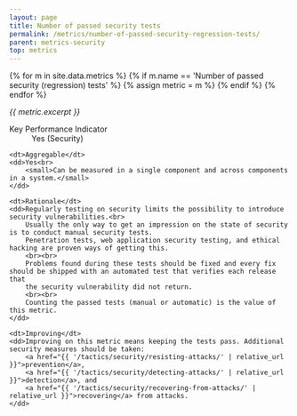 ```yaml
---
layout: page
title: Number of passed security tests
permalink: /metrics/number-of-passed-security-regression-tests/
parent: metrics-security
top: metrics
---
```


{% for m in site.data.metrics %}
    {% if m.name == 'Number of passed security (regression) tests' %}
        {% assign metric = m %}
    {% endif %}
{% endfor %}

_{{ metric.excerpt }}_

<dl>
    <dt>Key Performance Indicator</dt>
    <dd>Yes (Security)</dd>
    
    <dt>Aggregable</dt>
    <dd>Yes<br>
        <small>Can be measured in a single component and across components in a system.</small>
    </dd>
    
    <dt>Rationale</dt>
    <dd>Regularly testing on security limits the possibility to introduce security vulnerabilities.<br>
        Usually the only way to get an impression on the state of security is to conduct manual security tests.
        Penetration tests, web application security testing, and ethical hacking are proven ways of getting this.
        <br><br>
        Problems found during these tests should be fixed and every fix should be shipped with an automated test that verifies each release that
        the security vulnerability did not return.
        <br><br>
        Counting the passed tests (manual or automatic) is the value of this metric.
    </dd>
    
    <dt>Improving</dt>
    <dd>Improving on this metric means keeping the tests pass. Additional security measures should be taken:
        <a href="{{ '/tactics/security/resisting-attacks/' | relative_url }}">prevention</a>,
        <a href="{{ '/tactics/security/detecting-attacks/' | relative_url }}">detection</a>, and
        <a href="{{ '/tactics/security/recovering-from-attacks/' | relative_url }}">recovering</a> from attacks.
    </dd>
</dl>
